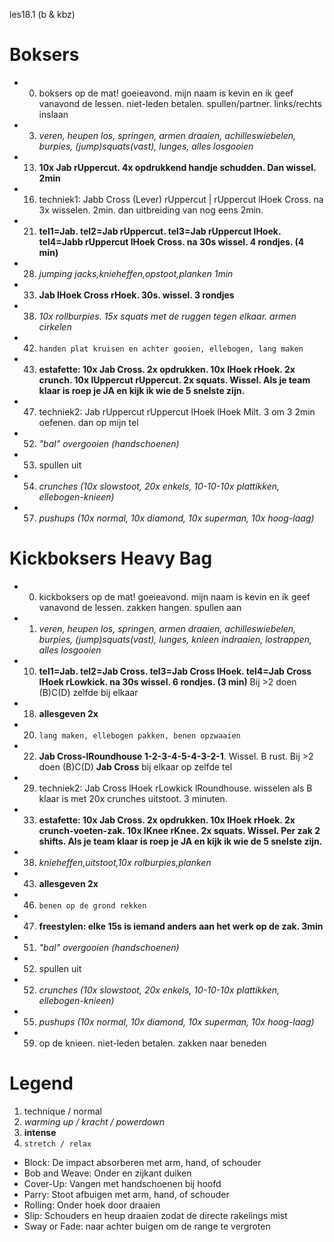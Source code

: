 les18.1 (b & kbz)

# Boksers

  - 00) boksers op de mat! goeieavond. mijn naam is kevin en ik geef vanavond de lessen. niet-leden betalen. spullen/partner. links/rechts inslaan
  - 03) *veren, heupen los, springen, armen draaien, achilleswiebelen, burpies, (jump)squats(vast), lunges, alles losgooien*
  - 13) **10x Jab rUppercut. 4x opdrukkend handje schudden. Dan wissel. 2min**
  - 16) techniek1: Jabb Cross (Lever) rUppercut | rUppercut lHoek Cross. na 3x wisselen. 2min. dan uitbreiding van nog eens 2min.
  - 21) **tel1=Jab. tel2=Jab rUppercut. tel3=Jab rUppercut lHoek. tel4=Jabb rUppercut lHoek Cross. na 30s wissel. 4 rondjes. (4 min)**
  - 28) *jumping jacks,knieheffen,opstoot,planken 1min*
  - 33) **Jab lHoek Cross rHoek. 30s. wissel. 3 rondjes**
  - 38) *10x rollburpies. 15x squats met de ruggen tegen elkaar. armen cirkelen*
  - 42) `handen plat kruisen en achter gooien, ellebogen, lang maken`
  - 43) **estafette: 10x Jab Cross. 2x opdrukken. 10x lHoek rHoek. 2x crunch. 10x lUppercut rUppercut. 2x squats. Wissel. Als je team klaar is roep je JA en kijk ik wie de 5 snelste zijn.**
  - 47) techniek2: Jab rUppercut rUppercut lHoek lHoek Milt. 3 om 3 2min oefenen. dan op mijn tel
  - 52) *"bal" overgooien (handschoenen)*
  - 53) spullen uit
  - 54) *crunches (10x slowstoot, 20x enkels, 10-10-10x plattikken, ellebogen-knieen)*
  - 57) *pushups (10x normal, 10x diamond, 10x superman, 10x hoog-laag)*

# Kickboksers Heavy Bag

  - 00) kickboksers op de mat! goeieavond. mijn naam is kevin en ik geef vanavond de lessen. zakken hangen. spullen aan
  - 01) *veren, heupen los, springen, armen draaien, achilleswiebelen, burpies, (jump)squats(vast), lunges, knieen indraaien, lostrappen, alles losgooien*
  - 10) **tel1=Jab. tel2=Jab Cross. tel3=Jab Cross lHoek. tel4=Jab Cross lHoek rLowkick. na 30s wissel. 6 rondjes. (3 min)** Bij >2 doen (B)C(D) zelfde bij elkaar
  - 18) **allesgeven 2x**
  - 20) `lang maken, ellebogen pakken, benen opzwaaien`
  - 22) **Jab Cross-lRoundhouse 1-2-3-4-5-4-3-2-1**. Wissel. B rust. Bij >2 doen (B)C(D) **Jab Cross** bij elkaar op zelfde tel
  - 29) techniek2: Jab Cross lHoek rLowkick lRoundhouse. wisselen als B klaar is met 20x crunches uitstoot. 3 minuten.
  - 33) **estafette: 10x Jab Cross. 2x opdrukken. 10x lHoek rHoek. 2x crunch-voeten-zak. 10x lKnee rKnee. 2x squats. Wissel. Per zak 2 shifts. Als je team klaar is roep je JA en kijk ik wie de 5 snelste zijn.**
  - 38) *knieheffen,uitstoot,10x rolburpies,planken*
  - 43) **allesgeven 2x**
  - 46) `benen op de grond rekken`
  - 47) **freestylen: elke 15s is iemand anders aan het werk op de zak. 3min**
  - 51) *"bal" overgooien (handschoenen)*
  - 52) spullen uit
  - 52) *crunches (10x slowstoot, 20x enkels, 10-10-10x plattikken, ellebogen-knieen)*
  - 55) *pushups (10x normal, 10x diamond, 10x superman, 10x hoog-laag)*
  - 59) op de knieen. niet-leden betalen. zakken naar beneden

# Legend

 1. technique / normal
 1. *warming up / kracht / powerdown*
 1. **intense**
 1. `stretch / relax`


 - Block: De impact absorberen met arm, hand, of schouder
 - Bob and Weave: Onder en zijkant duiken
 - Cover-Up: Vangen met handschoenen bij hoofd
 - Parry: Stoot afbuigen met arm, hand, of schouder
 - Rolling: Onder hoek door draaien
 - Slip: Schouders en heup draaien zodat de directe rakelings mist
 - Sway or Fade: naar achter buigen om de range te vergroten
 

